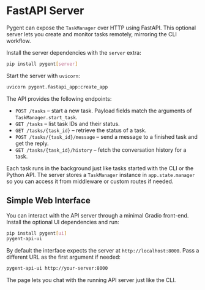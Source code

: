 # FastAPI Server

Pygent can expose the `TaskManager` over HTTP using FastAPI. This optional server lets you create and monitor tasks remotely, mirroring the CLI workflow.

Install the server dependencies with the `server` extra:

```bash
pip install pygent[server]
```

Start the server with `uvicorn`:

```bash
uvicorn pygent.fastapi_app:create_app
```

The API provides the following endpoints:

* `POST /tasks` – start a new task. Payload fields match the arguments of `TaskManager.start_task`.
* `GET /tasks` – list task IDs and their status.
* `GET /tasks/{task_id}` – retrieve the status of a task.
* `POST /tasks/{task_id}/message` – send a message to a finished task and get the reply.
* `GET /tasks/{task_id}/history` – fetch the conversation history for a task.

Each task runs in the background just like tasks started with the CLI or the Python API. The server stores a `TaskManager` instance in `app.state.manager` so you can access it from middleware or custom routes if needed.

## Simple Web Interface

You can interact with the API server through a minimal Gradio front-end. Install
the optional UI dependencies and run:

```bash
pip install pygent[ui]
pygent-api-ui
```

By default the interface expects the server at `http://localhost:8000`. Pass a
different URL as the first argument if needed:

```bash
pygent-api-ui http://your-server:8000
```

The page lets you chat with the running API server just like the CLI.
